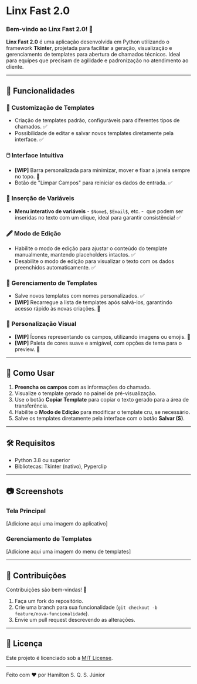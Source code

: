 # Linx Fast 2.0

### Bem-vindo ao Linx Fast 2.0! 🚀

**Linx Fast 2.0** é uma aplicação desenvolvida em Python utilizando o framework **Tkinter**, projetada para facilitar a geração, visualização e gerenciamento de templates para abertura de chamados técnicos. Ideal para equipes que precisam de agilidade e padronização no atendimento ao cliente.

---

## 🎨 Funcionalidades

### 🔧 Customização de Templates

- Criação de templates padrão, configuráveis para diferentes tipos de chamados. ✅
- Possibilidade de editar e salvar novos templates diretamente pela interface. ✅

### 🖱️ Interface Intuitiva

- **[WIP]** Barra personalizada para minimizar, mover e fixar a janela sempre no topo. 🚧
- Botão de "Limpar Campos" para reiniciar os dados de entrada. ✅

### 🔗 Inserção de Variáveis

- **Menu interativo de variáveis** - `$Nome$`, `$Email$`, etc. -  que podem ser inseridas no texto com um clique, ideal para garantir consistência! ✅

### 🖋️ Modo de Edição

- Habilite o modo de edição para ajustar o conteúdo do template manualmente, mantendo placeholders intactos. ✅
- Desabilite o modo de edição para visualizar o texto com os dados preenchidos automaticamente. ✅

### 📂 Gerenciamento de Templates

- Salve novos templates com nomes personalizados. ✅
- **[WIP]** Recarregue a lista de templates após salvá-los, garantindo acesso rápido às novas criações. 🚧

### 🌟 Personalização Visual

- **[WIP]** Ícones representando os campos, utilizando imagens ou emojis. 🚧
- **[WIP]** Paleta de cores suave e amigável, com opções de tema para o preview. 🚧

---

## 🚀 Como Usar

1. **Preencha os campos** com as informações do chamado.
2. Visualize o template gerado no painel de pré-visualização.
3. Use o botão **Copiar Template** para copiar o texto gerado para a área de transferência.
4. Habilite o **Modo de Edição** para modificar o template cru, se necessário.
5. Salve os templates diretamente pela interface com o botão **Salvar (S)**.

---

## 🛠️ Requisitos

- Python 3.8 ou superior
- Bibliotecas: Tkinter (nativo), Pyperclip

---

## 📷 Screenshots

### Tela Principal

[Adicione aqui uma imagem do aplicativo]

### Gerenciamento de Templates

[Adicione aqui uma imagem do menu de templates]

---

## 🤝 Contribuições

Contribuições são bem-vindas! 🎉

1. Faça um fork do repositório.
2. Crie uma branch para sua funcionalidade (`git checkout -b feature/nova-funcionalidade`).
3. Envie um pull request descrevendo as alterações.

---

## 📄 Licença

Este projeto é licenciado sob a [MIT License](LICENSE).

---

Feito com ❤️ por Hamilton S. Q. S. Júnior
